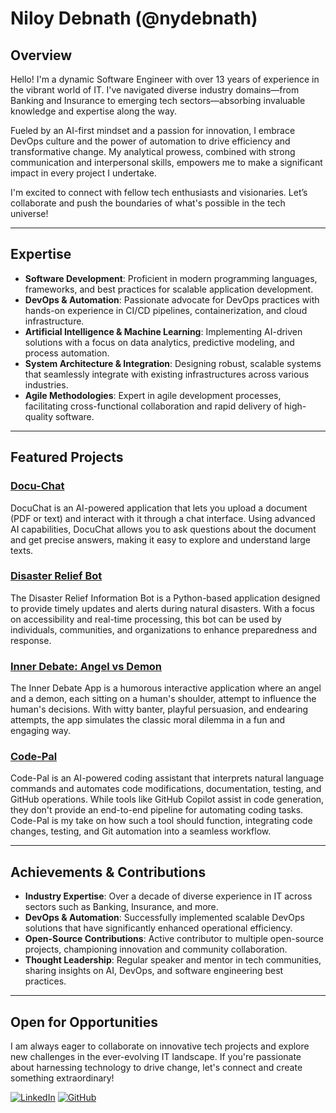# Niloy Debnath (@nydebnath)

## Overview

Hello! I'm a dynamic Software Engineer with over 13 years of experience in the vibrant world of IT. I've navigated diverse industry domains—from Banking and Insurance to emerging tech sectors—absorbing invaluable knowledge and expertise along the way.

Fueled by an AI-first mindset and a passion for innovation, I embrace DevOps culture and the power of automation to drive efficiency and transformative change. My analytical prowess, combined with strong communication and interpersonal skills, empowers me to make a significant impact in every project I undertake.

I'm excited to connect with fellow tech enthusiasts and visionaries. Let’s collaborate and push the boundaries of what's possible in the tech universe!

---

## Expertise

- **Software Development**: Proficient in modern programming languages, frameworks, and best practices for scalable application development.
- **DevOps & Automation**: Passionate advocate for DevOps practices with hands-on experience in CI/CD pipelines, containerization, and cloud infrastructure.
- **Artificial Intelligence & Machine Learning**: Implementing AI-driven solutions with a focus on data analytics, predictive modeling, and process automation.
- **System Architecture & Integration**: Designing robust, scalable systems that seamlessly integrate with existing infrastructures across various industries.
- **Agile Methodologies**: Expert in agile development processes, facilitating cross-functional collaboration and rapid delivery of high-quality software.

---

## Featured Projects

### [Docu-Chat](https://github.com/nydebnath/docu-chat)  
DocuChat is an AI-powered application that lets you upload a document (PDF or text) and interact with it through a chat interface. Using advanced AI capabilities, DocuChat allows you to ask questions about the document and get precise answers, making it easy to explore and understand large texts.

### [Disaster Relief Bot](https://github.com/nydebnath/disaster-relief-bot)  
The Disaster Relief Information Bot is a Python-based application designed to provide timely updates and alerts during natural disasters. With a focus on accessibility and real-time processing, this bot can be used by individuals, communities, and organizations to enhance preparedness and response.

### [Inner Debate: Angel vs Demon](https://github.com/nydebnath/ethics-n-chaos)  
The Inner Debate App is a humorous interactive application where an angel and a demon, each sitting on a human's shoulder, attempt to influence the human's decisions. With witty banter, playful persuasion, and endearing attempts, the app simulates the classic moral dilemma in a fun and engaging way.

### [Code-Pal](https://github.com/nydebnath/code-pal)
Code-Pal is an AI-powered coding assistant that interprets natural language commands and automates code modifications, documentation, testing, and GitHub operations. While tools like GitHub Copilot assist in code generation, they don't provide an end-to-end pipeline for automating coding tasks. Code-Pal is my take on how such a tool should function, integrating code changes, testing, and Git automation into a seamless workflow.

---

## Achievements & Contributions

- **Industry Expertise**: Over a decade of diverse experience in IT across sectors such as Banking, Insurance, and more.
- **DevOps & Automation**: Successfully implemented scalable DevOps solutions that have significantly enhanced operational efficiency.
- **Open-Source Contributions**: Active contributor to multiple open-source projects, championing innovation and community collaboration.
- **Thought Leadership**: Regular speaker and mentor in tech communities, sharing insights on AI, DevOps, and software engineering best practices.

---

## Open for Opportunities

I am always eager to collaborate on innovative tech projects and explore new challenges in the ever-evolving IT landscape. If you're passionate about harnessing technology to drive change, let's connect and create something extraordinary!

[![LinkedIn](https://skillicons.dev/icons?i=linkedin)](https://www.linkedin.com/in/debnath-niloy)
[![GitHub](https://skillicons.dev/icons?i=github)](https://github.com/nydebnath)
